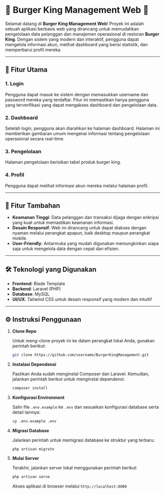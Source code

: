 # 🍔 **Burger King Management Web** 🍟

Selamat datang di **Burger King Management Web**! Proyek ini adalah sebuah aplikasi berbasis web yang dirancang untuk memudahkan pengelolaan data pelanggan dan manajemen operasional di restoran **Burger King**. Dengan sistem yang modern dan interaktif, pengguna dapat mengelola informasi akun, melihat dashboard yang berisi statistik, dan memperbarui profil mereka.

---

## 🚀 **Fitur Utama**

### 1. **Login**
Pengguna dapat masuk ke sistem dengan memasukkan username dan password mereka yang terdaftar. Fitur ini memastikan hanya pengguna yang terverifikasi yang dapat mengakses dashboard dan pengelolaan data.

### 2. **Dashboard**
Setelah login, pengguna akan diarahkan ke halaman dashboard. Halaman ini memberikan gambaran umum mengenai informasi tentang pengelolaan operasional secara real-time.

### 3. **Pengelolaan**
Halaman pengelolaan berisikan tabel produk burger king.

### 4. **Profil**
Pengguna dapat melihat informasi akun mereka melalui halaman profil.

---

## 🌟 **Fitur Tambahan**

- **Keamanan Tinggi**: Data pelanggan dan transaksi dijaga dengan enkripsi yang kuat untuk memastikan keamanan informasi.
- **Desain Responsif**: Web ini dirancang untuk dapat diakses dengan nyaman melalui perangkat apapun, baik desktop maupun perangkat mobile.
- **User-Friendly**: Antarmuka yang mudah digunakan memungkinkan siapa saja untuk mengelola data dengan cepat dan efisien.

---

## 🛠 **Teknologi yang Digunakan**

- **Frontend**: Blade Template
- **Backend**: Laravel (PHP)
- **Database**: MySQL
- **UI/UX**: Tailwind CSS untuk desain responsif yang modern dan intuitif

---

## ⚙️ **Instruksi Penggunaan**

1. **Clone Repo**

    Untuk meng-clone proyek ini ke dalam perangkat lokal Anda, gunakan perintah berikut:

    ```bash
    git clone https://github.com/username/BurgerKingManagement.git
    ```

2. **Instalasi Dependensi**

    Pastikan Anda sudah menginstal Composer dan Laravel. Kemudian, jalankan perintah berikut untuk menginstal dependensi:

    ```bash
    composer install
    ```

3. **Konfigurasi Environment**

    Salin file `.env.example` ke `.env` dan sesuaikan konfigurasi database serta detail lainnya:

    ```bash
    cp .env.example .env
    ```

4. **Migrasi Database**

    Jalankan perintah untuk memigrasi database ke struktur yang terbaru:

    ```bash
    php artisan migrate
    ```

5. **Mulai Server**

    Terakhir, jalankan server lokal menggunakan perintah berikut:

    ```bash
    php artisan serve
    ```

    Akses aplikasi di browser melalui `http://localhost:8000`
